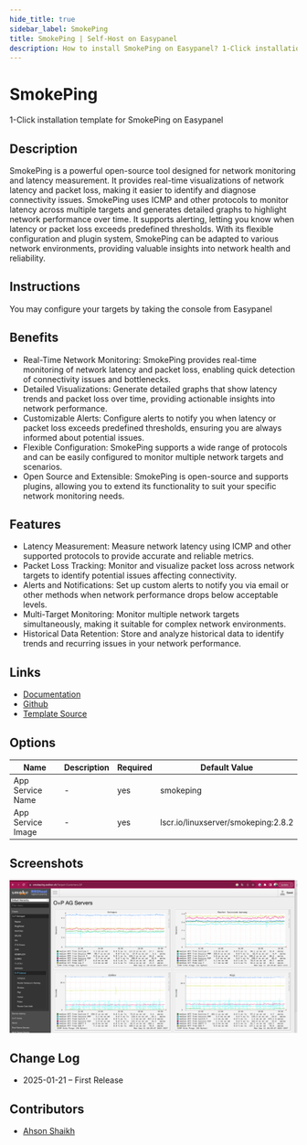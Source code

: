 ```yaml
---
hide_title: true
sidebar_label: SmokePing
title: SmokePing | Self-Host on Easypanel
description: How to install SmokePing on Easypanel? 1-Click installation template for SmokePing on Easypanel
---
```


<!-- generated -->

# SmokePing

1-Click installation template for SmokePing on Easypanel

## Description

SmokePing is a powerful open-source tool designed for network monitoring and latency measurement. It provides real-time visualizations of network latency and packet loss, making it easier to identify and diagnose connectivity issues. SmokePing uses ICMP and other protocols to monitor latency across multiple targets and generates detailed graphs to highlight network performance over time. It supports alerting, letting you know when latency or packet loss exceeds predefined thresholds. With its flexible configuration and plugin system, SmokePing can be adapted to various network environments, providing valuable insights into network health and reliability.

## Instructions

You may configure your targets by taking the console from Easypanel

## Benefits

- Real-Time Network Monitoring: SmokePing provides real-time monitoring of network latency and packet loss, enabling quick detection of connectivity issues and bottlenecks.
- Detailed Visualizations: Generate detailed graphs that show latency trends and packet loss over time, providing actionable insights into network performance.
- Customizable Alerts: Configure alerts to notify you when latency or packet loss exceeds predefined thresholds, ensuring you are always informed about potential issues.
- Flexible Configuration: SmokePing supports a wide range of protocols and can be easily configured to monitor multiple network targets and scenarios.
- Open Source and Extensible: SmokePing is open-source and supports plugins, allowing you to extend its functionality to suit your specific network monitoring needs.

## Features

- Latency Measurement: Measure network latency using ICMP and other supported protocols to provide accurate and reliable metrics.
- Packet Loss Tracking: Monitor and visualize packet loss across network targets to identify potential issues affecting connectivity.
- Alerts and Notifications: Set up custom alerts to notify you via email or other methods when network performance drops below acceptable levels.
- Multi-Target Monitoring: Monitor multiple network targets simultaneously, making it suitable for complex network environments.
- Historical Data Retention: Store and analyze historical data to identify trends and recurring issues in your network performance.

## Links

- [Documentation](https://oss.oetiker.ch/smokeping/doc/smokeping_install.en.html)
- [Github](https://github.com/oetiker/SmokePing)
- [Template Source](https://github.com/easypanel-io/templates/tree/main/templates/smokeping)

## Options

Name | Description | Required | Default Value
-|-|-|-
App Service Name | - | yes | smokeping
App Service Image | - | yes | lscr.io/linuxserver/smokeping:2.8.2

## Screenshots

![SmokePing Screenshot](./assets/screenshot.png)

## Change Log

- 2025-01-21 – First Release

## Contributors

- [Ahson Shaikh](https://github.com/Ahson-Shaikh)
